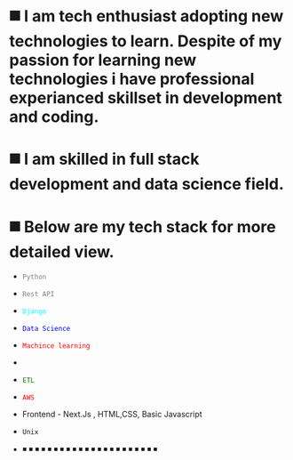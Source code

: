 # ◼️ I am tech enthusiast adopting new technologies to learn. Despite of my passion for learning new technologies i have professional experianced skillset in development and coding.
# ◼️ I am skilled in full stack development and data science field.
# ◼️ Below are my tech stack for more detailed view.
* <code style="color : Grey" >Python</code>
* <code style="color : Grey" >Rest API</code>
* <code style="color : Aqua" >Django</code>
* <code style="color : Blue" >Data Science</code>
* <code style="color : Red" >Machince learning</code>
* <code style="color : white" >SQL</code>
* <code style="color : Green" >ETL</code>
* <code style="color : Red" >AWS</code>
* Frontend - Next.Js , HTML,CSS, Basic Javascript
* <code style="color :Yellogreen" >Unix</code>

* ◾ ◾  ◾  ◾  ◾  ◾  ◾  ◾  ◾  ◾  ◾  ◾  ◾  ◾  ◾  ◾  ◾  ◾  ◾  ◾  ◾  ◾ 
